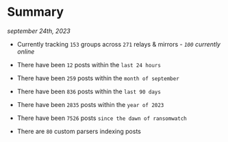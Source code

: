 
# Summary
_september 24th, 2023_

- Currently tracking `153` groups across `271` relays & mirrors - _`100` currently online_

- There have been `12` posts within the `last 24 hours`

- There have been `259` posts within the `month of september`

- There have been `836` posts within the `last 90 days`

- There have been `2835` posts within the `year of 2023`

- There have been `7526` posts `since the dawn of ransomwatch`

- There are `80` custom parsers indexing posts
